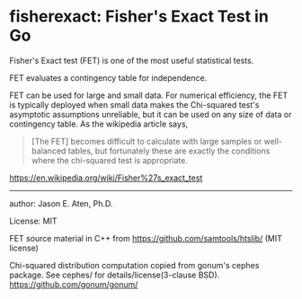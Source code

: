 fisherexact: Fisher's Exact Test in Go
===========

Fisher's Exact test (FET) is one of the most useful
statistical tests. 

FET evaluates a contingency table for independence.

FET can be used for large and small data. 
For numerical efficiency, the FET is typically 
deployed when small data makes the Chi-squared test's 
asymptotic assumptions unreliable, but it
can be used on any size of data or contingency
table. As the wikipedia article says,

> [The FET] becomes difficult to calculate with 
> large samples or well-balanced tables, but 
> fortunately these are exactly the conditions 
> where the chi-squared test is appropriate.

https://en.wikipedia.org/wiki/Fisher%27s_exact_test

----
author: Jason E. Aten, Ph.D.

License: MIT

FET source material in C++ from https://github.com/samtools/htslib/ (MIT license)

Chi-squared distribution computation copied from gonum's
cephes package. See cephes/ for details/license(3-clause BSD).
https://github.com/gonum/gonum/


